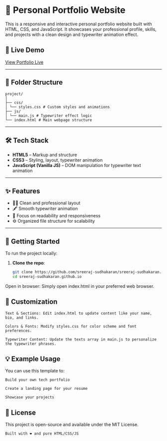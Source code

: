 # 💼 Personal Portfolio Website

This is a responsive and interactive personal portfolio website built with HTML, CSS, and JavaScript. It showcases your professional profile, skills, and projects with a clean design and typewriter animation effect.

## 🔗 Live Demo

[View Portfolio Live](https://sreeraj-sudhakaran.github.io/)  


---

## 📁 Folder Structure

    project/ 
    │ 
    ├── css/ 
    │ └── styles.css # Custom styles and animations 
    ├── js/ 
    │ └── main.js # Typewriter effect logic 
    └── index.html # Main webpage structure


---

## 🛠️ Tech Stack

- **HTML5** – Markup and structure
- **CSS3** – Styling, layout, typewriter animation
- **JavaScript (Vanilla JS)** – DOM manipulation for typewriter text animation

---

## ✨ Features

- 🧑‍💼 Clean and professional layout
- 🖋️ Smooth typewriter animation
- 🎯 Focus on readability and responsiveness
- ⚙️ Organized file structure for scalability

---

## 🚀 Getting Started

To run the project locally:

1. **Clone the repo**:
   ```bash
   git clone https://github.com/sreeraj-sudhakaran/sreeraj-sudhakaran.github.io.git
   cd sreeraj-sudhakaran.github.io

Open in browser: Simply open index.html in your preferred web browser.

## 📝 Customization

    Text & Sections: Edit index.html to update content like your name, bio, and links.

    Colors & Fonts: Modify styles.css for color scheme and font preferences.

    Typewriter Content: Update the texts array in main.js to personalize the typewriter phrases.

## 💡 Example Usage

You can use this template to:

    Build your own tech portfolio

    Create a landing page for your resume

    Showcase your projects

## 📄 License

This project is open-source and available under the MIT License.

    Built with ❤️ and pure HTML/CSS/JS